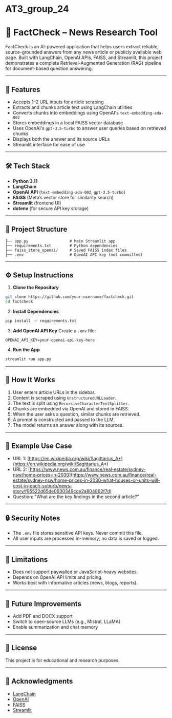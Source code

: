 # AT3_group_24

# 📰 FactCheck – News Research Tool

FactCheck is an AI-powered application that helps users extract reliable, source-grounded answers from any news article or publicly available web page. Built with LangChain, OpenAI APIs, FAISS, and Streamlit, this project demonstrates a complete Retrieval-Augmented Generation (RAG) pipeline for document-based question answering.

---

## 🚀 Features

* Accepts 1–2 URL inputs for article scraping
* Extracts and chunks article text using LangChain utilities
* Converts chunks into embeddings using OpenAI's `text-embedding-ada-002`
* Stores embeddings in a local FAISS vector database
* Uses OpenAI's `gpt-3.5-turbo` to answer user queries based on retrieved chunks
* Displays both the answer and its source URLs
* Streamlit interface for ease of use

---

## 🛠️ Tech Stack

* **Python 3.11**
* **LangChain**
* **OpenAI API** (`text-embedding-ada-002`, `gpt-3.5-turbo`)
* **FAISS** (Meta’s vector store for similarity search)
* **Streamlit** (frontend UI)
* **dotenv** (for secure API key storage)

---

## 📁 Project Structure

```
├── app.py                  # Main Streamlit app
├── requirements.txt        # Python dependencies
├── faiss_store_openai/     # Saved FAISS index files
├── .env                    # OpenAI API key (not committed)
```

---

## ⚙️ Setup Instructions

1. **Clone the Repository**

```bash
git clone https://github.com/your-username/factcheck.git
cd factcheck
```

2. **Install Dependencies**

```bash
pip install -r requirements.txt
```

3. **Add OpenAI API Key**
   Create a `.env` file:

```
OPENAI_API_KEY=your-openai-api-key-here
```

4. **Run the App**

```bash
streamlit run app.py
```

---

## 🧠 How It Works

1. User enters article URLs in the sidebar.
2. Content is scraped using `UnstructuredURLLoader`.
3. The text is split using `RecursiveCharacterTextSplitter`.
4. Chunks are embedded via OpenAI and stored in FAISS.
5. When the user asks a question, similar chunks are retrieved.
6. A prompt is constructed and passed to the LLM.
7. The model returns an answer along with its sources.

---

## 🧪 Example Use Case

* URL 1: [https://en.wikipedia.org/wiki/Sagittarius_A*](https://en.wikipedia.org/wiki/Sagittarius_A*)
* URL 2: [https://www.news.com.au/finance/real-estate/sydney-nsw/home-prices-in-2030](https://www.news.com.au/finance/real-estate/sydney-nsw/home-prices-in-2030-what-houses-or-units-will-cost-in-each-suburb/news-story/f95522d65de0630349cce2a804862f7d)
* Question: "What are the key findings in the second article?"

---

## 🔒 Security Notes

* The `.env` file stores sensitive API keys. Never commit this file.
* All user inputs are processed in-memory; no data is saved or logged.

---

## 📌 Limitations

* Does not support paywalled or JavaScript-heavy websites.
* Depends on OpenAI API limits and pricing.
* Works best with informative articles (news, blogs, reports).

---

## 🌱 Future Improvements

* Add PDF and DOCX support
* Switch to open-source LLMs (e.g., Mistral, LLaMA)
* Enable summarization and chat memory

---

## 📄 License

This project is for educational and research purposes.

---

## 🙌 Acknowledgments

* [LangChain](https://www.langchain.com)
* [OpenAI](https://platform.openai.com)
* [FAISS](https://github.com/facebookresearch/faiss)
* [Streamlit](https://streamlit.io)
